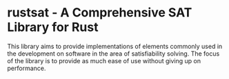 # rustsat - A Comprehensive SAT Library for Rust

This library aims to provide implementations of elements commonly used in the development on software in the area of satisfiability solving.
The focus of the library is to provide as much ease of use without giving up on performance.
